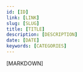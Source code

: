 ```yaml
---
id: [ID]
link: [LINK]
slug: [SLUG]
title: [TITLE]
description: [DESCRIPTION]
date: [DATE]
keywords: [CATEGORIES]
---
```

[MARKDOWN]
